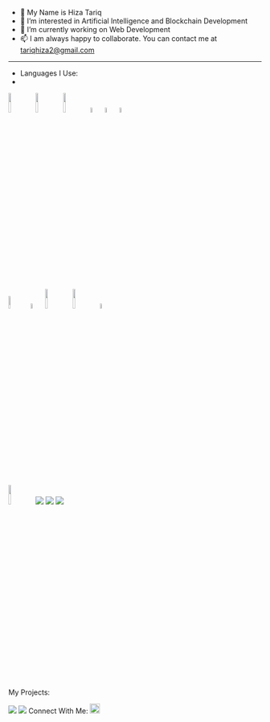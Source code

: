 - 👋 My Name is Hiza Tariq
- 👀 I’m interested in Artificial Intelligence and Blockchain Development
- 🌱 I’m currently working on Web Development
- 📫 I am always happy to collaborate. You can contact me at tariqhiza2@gmail.com
- ---------------------------------------------------------------------------------

- Languages I Use:
- 
<code><img width="10%" src="https://www.vectorlogo.zone/logos/java/java-ar21.svg"></code>
<code><img width="10%" src="https://www.vectorlogo.zone/logos/w3_html5/w3_html5-ar21.svg"></code>
<code><img width="10%" src="https://www.vectorlogo.zone/logos/w3_css/w3_css-ar21.svg"></code>
<code><img  width="5%" src="https://cdn.jsdelivr.net/gh/devicons/devicon/icons/bootstrap/bootstrap-original-wordmark.svg" /></code>
<code><img src="https://cdn.jsdelivr.net/gh/devicons/devicon/icons/javascript/javascript-plain.svg" width="5%" /></code>
<code><img src="https://cdn.jsdelivr.net/gh/devicons/devicon/icons/react/react-original-wordmark.svg" width="5%" /></code>
<br />
<code><img src="https://cdn.jsdelivr.net/gh/devicons/devicon/icons/php/php-original.svg" width="8%" /></code>
<code><img src="https://cdn.jsdelivr.net/gh/devicons/devicon/icons/csharp/csharp-original.svg"  width="5%"/></code>
<code><img width="10%" src="https://www.vectorlogo.zone/logos/git-scm/git-scm-ar21.svg"></code>
<code><img width="10%" src="https://www.vectorlogo.zone/logos/github/github-ar21.svg"></code>
<code><img src="https://cdn.jsdelivr.net/gh/devicons/devicon/icons/wordpress/wordpress-plain-wordmark.svg"  width="5%"  /> </code>
<code><img width="10%" src="https://www.vectorlogo.zone/logos/canva/canva-ar21.svg"></code>
<img src="https://github-readme-stats.vercel.app/api?username=HizaTariq&show_icons=true&theme=dark"/>
<img src="https://github-readme-stats.vercel.app/api/top-langs?username=HizaTariq&layout=compact"/>
<img src="https://github-readme-streak-stats.herokuapp.com/?user=HizaTariq"/>

My Projects:

<img src="https://github-readme-stats.vercel.app/api/pin/?username=HizaTariq&repo=COVID-Screening"/>
<img src="https://github-readme-stats.vercel.app/api/pin/?username=HizaTariq&repo=Mobile-Computing"/>
Connect With Me:      <a href="https://www.linkedin.com/in/hizatariq/">
    <img height="20" src="https://img.shields.io/badge/linkedin-%230077B5.svg?style=for-the-badge&logo=linkedin"/>
</a>
<!---
HizaTariq/HizaTariq is a ✨ special ✨ repository because its `README.md` (this file) appears on your GitHub profile.
You can click the Preview link to take a look at your changes.
--->
